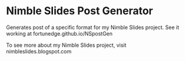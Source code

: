 # Nimble Slides Post Generator
Generates post of a specific format for my Nimble Slides project.
See it working at fortunedge.github.io/NSpostGen

To see more about my Nimble Slides project, visit nimbleslides.blogspot.com
